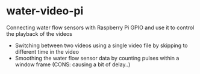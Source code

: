 # water-video-pi
Connecting water flow sensors with Raspberry Pi GPIO and use it to control the playback of the videos

- Switching between two videos using a single video file by skipping to different time in the video
- Smoothing the water flow sensor data by counting pulses within a window frame (CONS: causing a bit of delay..)
